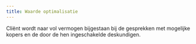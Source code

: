 ```yaml
---
title: Waarde optimalisatie
---
```


Cliënt wordt naar vol vermogen bijgestaan bij de gesprekken met mogelijke kopers en de door de hen ingeschakelde deskundigen.
